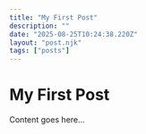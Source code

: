 ```yaml
---
title: "My First Post"
description: ""
date: "2025-08-25T10:24:38.220Z"
layout: "post.njk"
tags: ["posts"]
---
```

# My First Post

Content goes here…


